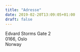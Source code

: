 ```yaml
---
title: "Adresse"
date: 2019-02-20T13:09:05+01:00
draft: false
---
```

Edvard Storms Gate 2<br>
0166, Oslo<br>
Norway
